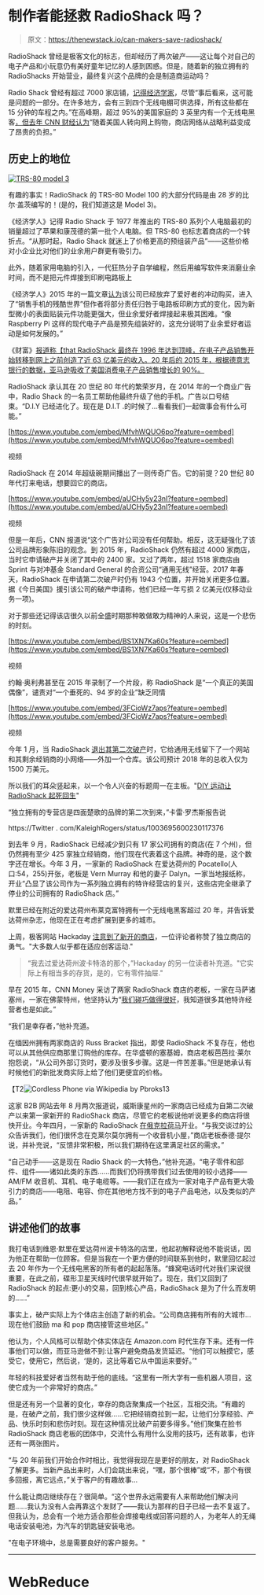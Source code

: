 # 制作者能拯救 RadioShack 吗？

> 原文：<https://thenewstack.io/can-makers-save-radioshack/>

RadioShack 曾经是极客文化的标志，但却经历了两次破产——这让每个对自己的电子产品和小玩意仍有美好童年记忆的人感到困惑。但是，随着新的独立拥有的 RadioShacks 开始营业，最终复兴这个品牌的会是制造商运动吗？

Radio Shack 曾经有超过 7000 家店铺，[记得经济学家](https://www.economist.com/science-and-technology/2015/02/17/making-it)，尽管“事后看来，这可能是问题的一部分。在许多地方，会有三到四个无线电棚可供选择，所有这些都在 15 分钟的车程之内。”在高峰期，超过 95%的美国家庭的 3 英里内有一个无线电黑客[，但去年 CNN 财经](https://www.usatoday.com/story/money/business/2017/05/31/radioshack-closes-1000-stores-week-these-72-left/102372912/)[认为](http://money.cnn.com/2017/11/03/news/companies/radioshack-survives-second-bankruptcy/index.html)“随着美国人转向网上购物，商店网络从战略利益变成了昂贵的负担。”

## 历史上的地位

[![TRS-80 model 3](img/c316ba3cf4def3c7edf8f05508d0b1fb.png)](http://americanhistory.si.edu/comphist/gates.htm#tc35)

有趣的事实！RadioShack 的 TRS-80 Model 100 的大部分代码是由 28 岁的比尔·盖茨编写的！(是的，我们知道这是 Model 3)。

《经济学人》记得 Radio Shack 于 1977 年推出的 TRS-80 系列个人电脑最初的销量超过了苹果和康茂德的第一批个人电脑。但 TRS-80 也标志着商店的一个转折点。“从那时起，Radio Shack 就迷上了价格更高的预组装产品”——这些价格对小企业比对他们的业余用户群更有吸引力。

此外，随着家用电脑的引入，一代狂热分子自学编程，然后用编写软件来消磨业余时间，而不是把元件焊接到印刷电路板上

《经济学人》2015 年的一篇文章[认为](https://www.economist.com/science-and-technology/2015/02/17/making-it)该公司已经放弃了爱好者的冲动购买，进入了“销售手机的残酷世界”但作者将部分责任归咎于电路板印刷方式的变化，因为新型微小的表面贴装元件功能更强大，但业余爱好者焊接起来极其困难。“像 Raspberry Pi 这样的现代电子产品是预先组装好的，这充分说明了业余爱好者运动是如何发展的。”

《财富》[报道称【that RadioShack 最终在 1996 年达到顶峰，在电子产品销售开始转移到网上之前创造了近 63 亿美元的收入。20 年后的 2015 年，根据德意志银行的数据，亚马逊吸收了美国消费电子产品销售增长的 90%。](http://fortune.com/2017/05/31/radioshack-tweets-retail-demise/)

RadioShack 承认其在 20 世纪 80 年代的繁荣岁月，在 2014 年的一个商业广告中，Radio Shack 的一名员工帮助他最终升级了他的手机。广告以口号结束。“D.I.Y 已经进化了。现在是 D.I.T .的时候了…看看我们一起做事会有什么可能。”

[https://www.youtube.com/embed/MfvhWQUO6po?feature=oembed](https://www.youtube.com/embed/MfvhWQUO6po?feature=oembed)

视频

RadioShack 在 2014 年超级碗期间播出了一则传奇广告。它的前提？20 世纪 80 年代打来电话，想要回它的商店。

[https://www.youtube.com/embed/aUCHy5y23nI?feature=oembed](https://www.youtube.com/embed/aUCHy5y23nI?feature=oembed)

视频

但是一年后，CNN 报道说“这个广告对公司没有任何帮助。相反，这无疑强化了该公司品牌形象陈旧的观念。到 2015 年，RadioShack 仍然有超过 4000 家商店，当时它申请破产并关闭了其中的 2400 家。又过了两年，超过 1518 家商店由 Sprint 与对冲基金 Standard General 的合资公司“通用无线”经营。2017 年春天，RadioShack 在申请第二次破产时仍有 1943 个位置，并开始关闭更多位置。据《今日美国》援引该公司的破产申请称，他们已经一年亏损 2 亿美元(仅移动业务一项)。

对于那些还记得该店很久以前全盛时期那种敢做敢为精神的人来说，这是一个悲伤的时刻。

[https://www.youtube.com/embed/BS1XN7Ka60s?feature=oembed](https://www.youtube.com/embed/BS1XN7Ka60s?feature=oembed)

视频

约翰·奥利弗甚至在 2015 年录制了一个片段，称 RadioShack 是“一个真正的美国偶像”，谴责对“一个垂死的、94 岁的企业”缺乏同情

[https://www.youtube.com/embed/3FCioWz7aps?feature=oembed](https://www.youtube.com/embed/3FCioWz7aps?feature=oembed)

视频

今年 1 月，当 RadioShack [退出其第二次破产](https://www.retaildive.com/news/update-radioshack-exits-bankruptcy-again/508449/)时，它给通用无线留下了一个网站和其剩余经销商的小网络——外加一个仓库。该公司预计 2018 年的总收入仅为 1500 万美元。

所以我们的耳朵竖起来，以一个令人兴奋的标题周一在主板。"[DIY 运动让 RadioShack 起死回生](https://motherboard.vice.com/en_us/article/ywen9x/diy-maker-movement-radioshack-back-backruptcy)"

“独立拥有的专营店是四面楚歌的品牌的第二次到来，”卡雷·罗杰斯报告说

https://Twitter . com/KaleighRogers/status/1003695600230117376

到去年 9 月，RadioShack 已经减少到只有 17 家公司拥有的商店(在 7 个州)，但仍然拥有至少 425 家独立经销商，他们现在代表着这个品牌。神奇的是，这个数字还在增长。今年 3 月，一家新的 RadioShack 在爱达荷州的 Pocatello(人口:54，255)开张，老板是 Vern Murray 和他的妻子 Dalyn。一家当地报纸称，开业“凸显了该公司作为一系列独立拥有的特许经营店的复兴，这些店完全继承了停业的公司拥有的 RadioShack 店。”

默里已经在附近的爱达荷州布莱克富特拥有一个无线电黑客超过 20 年，并告诉爱达荷州杂志，他现在正在考虑扩展到更多的城市。

上周，极客网站 Hackaday [注意到了新开的商店](https://hackaday.com/2018/06/03/hackaday-links-june-3-2018/)，一位评论者称赞了独立商店的勇气。"大多数人似乎都在适应创客运动."

> “我去过爱达荷州波卡特洛的那个，”Hackaday 的另一位读者补充道。"它实际上有相当多的存货，是的，它有零件抽屉."

早在 2015 年，CNN Money 采访了两家 RadioShack 商店的老板，一家在马萨诸塞州，一家在佛蒙特州，他坚持认为“[我们碰巧做得很好](http://money.cnn.com/2015/02/05/news/companies/radioshack-franchises/)，我知道很多其他特许经营者也是如此。”

“我们是幸存者，”他补充道。

在缅因州拥有两家商店的 Russ Bracket 指出，即使 RadioShack 不复存在，他也可以从其他供应商那里订购他的库存。在华盛顿的塞基姆，商店老板芭芭拉·莱尔抱怨说，“从公司外部订货时，要涉及很多步骤。这是一件苦差事。”但是她承认有时候他们的新批发商实际上给了他们更便宜的价格。

【T2![Cordless Phone via Wikipedia by Pbroks13](img/ff402a0c8279dfdec23ff904030d6f15.png)

这家 B2B 网站去年 8 月两次报道说，威斯康星州的一家商店已经成为自第二次破产以来第一家新开的 RadioShack 商店，尽管它的老板说他听说更多的商店将很快开业。今年四月，一家新的 RadioShack [在俄克拉荷马](http://www.claremoreprogress.com/news/lifestyles/radio-shack-to-open-in-ne-mar-center-this-weekend/article_dd8a95ac-427e-11e8-a5dc-133145fb3a2a.html)开业。“与我交谈过的公众告诉我们，他们很怀念在克莱尔莫尔拥有一个收音机小屋，”商店老板泰德·提尔说，并补充说，“反馈非常积极，所以我们期待在这里满足社区的需求。”

“自己动手——这是现在 Radio Shack 的一大特色，”他补充道。“电子零件和部件、组件——诸如此类的东西……而我们仍将携带我们过去使用的较小选择——AM/FM 收音机、耳机、电子电缆等。——我们正在成为一家对电子产品有更大吸引力的商店——电阻、电容、你在其他地方找不到的电子产品电池，以及类似的产品。”

## 讲述他们的故事

我打电话到维恩·默里在爱达荷州波卡特洛的店里，他起初解释说他不能说话，因为他正在帮助一位顾客。但是当我在一个更方便的时间联系到他时，默里回忆起过去 20 年作为一个无线电黑客的所有者的起起落落。“蜂窝电话时代对我们来说很重要，在此之前，碟形卫星天线时代很早就开始了。现在，我们又回到了 RadioShack 的起点:更小的交易，回到核心产品，RadioShack 是为了什么而发明的……”

事实上，破产实际上为个体店主创造了新的机会。“公司商店拥有所有的大城市…现在他们鼓励 ma 和 pop 商店接管这些地区。”

他认为，个人风格可以帮助个体实体店在 Amazon.com 时代生存下来。还有一件事他们可以做，而亚马逊做不到:让客户避免商品发货延迟。“他们可以触摸它，感受它，使用它，然后说，‘是的，这比等着它从中国运来要好。’"

年轻的科技爱好者当然有助于他的底线。“这里有一所大学有一些机器人项目，这使它成为一个非常好的商店。”

但是还有另一个显著的变化，幸存的商店聚集成一个社区，互相交流。“有趣的是，在破产之前，我们很少这样做……它把经销商拉到一起，让他们分享经验、产品、快乐时刻和悲伤时刻。现在这种情况比破产前要多得多。”他们聚集在脸书 RadioShack 商店老板的团体中，交流什么有用什么没用的技巧，还有故事，也许还有一两张图片。

“与 20 年前我们开始合作时相比，我觉得我现在是更好的朋友，对 RadioShack 了解更多。当新产品出来时，人们会跳出来说，“嘿，那个很棒”或“不，那个有很多回报，离它远点，”关于客户的有趣故事…

什么能让商店继续存在？很简单。“这个世界永远需要有人来帮助他们解决问题……我认为没有人会再靠这个发财了——我认为那样的日子已经一去不复返了。但我认为，总会有一个地方适合那些会焊接电线或回答问题的人，为老年人的无绳电话安装电池，为汽车的钥匙链安装电池。

"在电子环境中，总是需要良好的客户服务。"

* * *

# WebReduce

<svg xmlns:xlink="http://www.w3.org/1999/xlink" viewBox="0 0 68 31" version="1.1"><title>Group</title> <desc>Created with Sketch.</desc></svg>